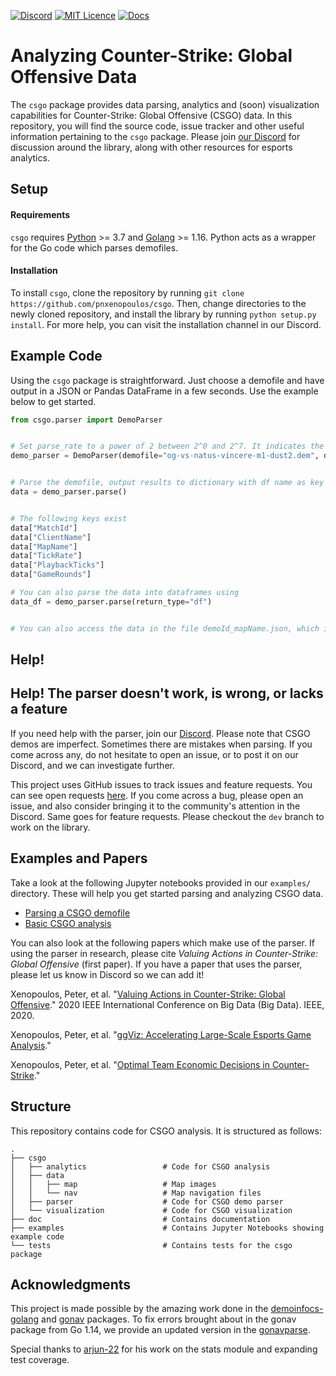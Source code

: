 [![Discord](https://img.shields.io/badge/chat-Discord-blue)](https://discord.gg/) [![MIT Licence](https://img.shields.io/badge/license-MIT-lightgrey)](https://github.com/pnxenopoulos/csgo/blob/master/LICENSE) [![Docs](https://img.shields.io/badge/docs-Documentation-informational)](https://github.com/pnxenopoulos/csgo/tree/main/csgo)

# Analyzing Counter-Strike: Global Offensive Data
The `csgo` package provides data parsing, analytics and (soon) visualization capabilities for Counter-Strike: Global Offensive (CSGO) data. In this repository, you will find the source code, issue tracker and other useful information pertaining to the `csgo` package. Please join [our Discord](https://discord.gg/3JrhKYcEKW) for discussion around the library, along with other resources for esports analytics.

## Setup
#### Requirements
`csgo` requires [Python](https://www.python.org/downloads/) >= 3.7 and [Golang](https://golang.org/dl/) >= 1.16. Python acts as a wrapper for the Go code which parses demofiles.

#### Installation
To install `csgo`, clone the repository by running `git clone https://github.com/pnxenopoulos/csgo`. Then, change directories to the newly cloned repository, and install the library by running `python setup.py install`. For more help, you can visit the installation channel in our Discord.

## Example Code
Using the `csgo` package is straightforward. Just choose a demofile and have output in a JSON or Pandas DataFrame in a few seconds. Use the example below to get started.

```python
from csgo.parser import DemoParser


# Set parse_rate to a power of 2 between 2^0 and 2^7. It indicates the spacing between parsed ticks. Larger numbers result in fewer frames recorded. 128 indicates a frame per second on professional game demos.
demo_parser = DemoParser(demofile="og-vs-natus-vincere-m1-dust2.dem", demo_id="og-vs-natus-vincere", parse_rate=128)


# Parse the demofile, output results to dictionary with df name as key
data = demo_parser.parse()


# The following keys exist
data["MatchId"]
data["ClientName"]
data["MapName"]
data["TickRate"]
data["PlaybackTicks"]
data["GameRounds"]

# You can also parse the data into dataframes using
data_df = demo_parser.parse(return_type="df")


# You can also access the data in the file demoId_mapName.json, which is written in your working directory
```

## Help! 

## Help! The parser doesn't work, is wrong, or lacks a feature
If you need help with the parser, join our [Discord](https://discord.gg/3JrhKYcEKW). Please note that CSGO demos are imperfect. Sometimes there are mistakes when parsing. If you come across any, do not hesitate to open an issue, or to post it on our Discord, and we can investigate further. 

This project uses GitHub issues to track issues and feature requests. You can see open requests [here](https://github.com/pnxenopoulos/csgo/issues). If you come across a bug, please open an issue, and also consider bringing it to the community's attention in the Discord. Same goes for feature requests. Please checkout the `dev` branch to work on the library.

## Examples and Papers
Take a look at the following Jupyter notebooks provided in our `examples/` directory. These will help you get started parsing and analyzing CSGO data.

- [Parsing a CSGO demofile](https://github.com/pnxenopoulos/csgo/blob/master/examples/00_Parsing_a_CSGO_Demofile.ipynb)
- [Basic CSGO analysis](https://github.com/pnxenopoulos/csgo/blob/master/examples/01_Basic_CSGO_Analysis.ipynb)

You can also look at the following papers which make use of the parser. If using the parser in research, please cite *Valuing Actions in Counter-Strike: Global Offensive* (first paper). If you have a paper that uses the parser, please let us know in Discord so we can add it!

Xenopoulos, Peter, et al. "[Valuing Actions in Counter-Strike: Global Offensive](https://arxiv.org/pdf/2011.01324.pdf)." 2020 IEEE International Conference on Big Data (Big Data). IEEE, 2020.

Xenopoulos, Peter, et al. "[ggViz: Accelerating Large-Scale Esports Game Analysis](https://arxiv.org/pdf/2107.06495.pdf)."

Xenopoulos, Peter, et al. "[Optimal Team Economic Decisions in Counter-Strike](https://arxiv.org/pdf/2109.12990)."

## Structure
This repository contains code for CSGO analysis. It is structured as follows:

```
.
├── csgo
│   ├── analytics                 # Code for CSGO analysis
│   ├── data                      
│   │   ├── map                   # Map images
│   │   └── nav                   # Map navigation files
│   ├── parser                    # Code for CSGO demo parser
│   └── visualization             # Code for CSGO visualization
├── doc                           # Contains documentation
├── examples                      # Contains Jupyter Notebooks showing example code
└── tests                         # Contains tests for the csgo package
```

## Acknowledgments
This project is made possible by the amazing work done in the [demoinfocs-golang](https://github.com/markus-wa/demoinfocs-golang) and [gonav](https://github.com/mrazza/gonav) packages. To fix errors brought about in the gonav package from Go 1.14, we provide an updated version in the [gonavparse](https://github.com/pnxenopoulos/csgonavparse).

Special thanks to [arjun-22](https://github.com/arjun-22) for his work on the stats module and expanding test coverage.
